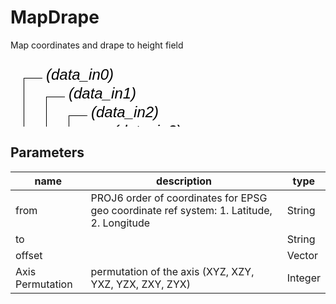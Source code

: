 
# MapDrape
Map coordinates and drape to height field

<svg width="2100" height="450" >
<style>.text { font: normal 24.0px sans-serif;}tspan{ font: italic 24.0px sans-serif;}.moduleName{ font: italic 30px sans-serif;}</style>
<rect x="0" y="180" width="210" height="90" rx="5" ry="5" style="fill:#64c8c8ff;" />
<rect x="6.0" y="180" width="30" height="30" rx="0" ry="0" style="fill:#c81e1eff;" >
<title>data_in0</title></rect>
<rect x="21.0" y="30" width="1.0" height="150" rx="0" ry="0" style="fill:#000000;" />
<rect x="21.0" y="30" width="30" height="1.0" rx="0" ry="0" style="fill:#000000;" />
<text x="57.0" y="33.0" class="text" ><tspan> (data_in0)</tspan></text>
<rect x="42.0" y="180" width="30" height="30" rx="0" ry="0" style="fill:#c81e1eff;" >
<title>data_in1</title></rect>
<rect x="57.0" y="60" width="1.0" height="120" rx="0" ry="0" style="fill:#000000;" />
<rect x="57.0" y="60" width="30" height="1.0" rx="0" ry="0" style="fill:#000000;" />
<text x="93.0" y="63.0" class="text" ><tspan> (data_in1)</tspan></text>
<rect x="78.0" y="180" width="30" height="30" rx="0" ry="0" style="fill:#c81e1eff;" >
<title>data_in2</title></rect>
<rect x="93.0" y="90" width="1.0" height="90" rx="0" ry="0" style="fill:#000000;" />
<rect x="93.0" y="90" width="30" height="1.0" rx="0" ry="0" style="fill:#000000;" />
<text x="129.0" y="93.0" class="text" ><tspan> (data_in2)</tspan></text>
<rect x="114.0" y="180" width="30" height="30" rx="0" ry="0" style="fill:#c81e1eff;" >
<title>data_in3</title></rect>
<rect x="129.0" y="120" width="1.0" height="60" rx="0" ry="0" style="fill:#000000;" />
<rect x="129.0" y="120" width="30" height="1.0" rx="0" ry="0" style="fill:#000000;" />
<text x="165.0" y="123.0" class="text" ><tspan> (data_in3)</tspan></text>
<rect x="150.0" y="180" width="30" height="30" rx="0" ry="0" style="fill:#c81e1eff;" >
<title>data_in4</title></rect>
<rect x="165.0" y="150" width="1.0" height="30" rx="0" ry="0" style="fill:#000000;" />
<rect x="165.0" y="150" width="30" height="1.0" rx="0" ry="0" style="fill:#000000;" />
<text x="201.0" y="153.0" class="text" ><tspan> (data_in4)</tspan></text>
<rect x="6.0" y="240" width="30" height="30" rx="0" ry="0" style="fill:#c8c81eff;" >
<title>data_out0</title></rect>
<rect x="21.0" y="270" width="1.0" height="150" rx="0" ry="0" style="fill:#000000;" />
<rect x="21.0" y="420" width="30" height="1.0" rx="0" ry="0" style="fill:#000000;" />
<text x="57.0" y="423.0" class="text" ><tspan> (data_out0)</tspan></text>
<rect x="42.0" y="240" width="30" height="30" rx="0" ry="0" style="fill:#c8c81eff;" >
<title>data_out1</title></rect>
<rect x="57.0" y="270" width="1.0" height="120" rx="0" ry="0" style="fill:#000000;" />
<rect x="57.0" y="390" width="30" height="1.0" rx="0" ry="0" style="fill:#000000;" />
<text x="93.0" y="393.0" class="text" ><tspan> (data_out1)</tspan></text>
<rect x="78.0" y="240" width="30" height="30" rx="0" ry="0" style="fill:#c8c81eff;" >
<title>data_out2</title></rect>
<rect x="93.0" y="270" width="1.0" height="90" rx="0" ry="0" style="fill:#000000;" />
<rect x="93.0" y="360" width="30" height="1.0" rx="0" ry="0" style="fill:#000000;" />
<text x="129.0" y="363.0" class="text" ><tspan> (data_out2)</tspan></text>
<rect x="114.0" y="240" width="30" height="30" rx="0" ry="0" style="fill:#c8c81eff;" >
<title>data_out3</title></rect>
<rect x="129.0" y="270" width="1.0" height="60" rx="0" ry="0" style="fill:#000000;" />
<rect x="129.0" y="330" width="30" height="1.0" rx="0" ry="0" style="fill:#000000;" />
<text x="165.0" y="333.0" class="text" ><tspan> (data_out3)</tspan></text>
<rect x="150.0" y="240" width="30" height="30" rx="0" ry="0" style="fill:#c8c81eff;" >
<title>data_out4</title></rect>
<rect x="165.0" y="270" width="1.0" height="30" rx="0" ry="0" style="fill:#000000;" />
<rect x="165.0" y="300" width="30" height="1.0" rx="0" ry="0" style="fill:#000000;" />
<text x="201.0" y="303.0" class="text" ><tspan> (data_out4)</tspan></text>
<text x="6.0" y="235.5" class="moduleName" >MapDrape</text></svg>

## Parameters
|name|description|type|
|-|-|-|
|from|PROJ6 order of coordinates for EPSG geo coordinate ref system: 1. Latitude, 2. Longitude|String|
|to||String|
|offset||Vector|
|Axis Permutation|permutation of the axis (XYZ, XZY, YXZ, YZX, ZXY, ZYX)|Integer|
